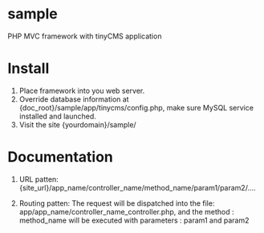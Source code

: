 sample
======

PHP MVC framework with tinyCMS application

Install
=======

1. Place framework into you web server.
2. Override database information at {doc_root}/sample/app/tinycms/config.php, make sure MySQL service installed and launched.
3. Visit the site {yourdomain}/sample/

Documentation
=============

1. URL patten:
{site_url}/app_name/controller_name/method_name/param1/param2/....

2. Routing patten:
The request will be dispatched into the file: app/app_name/controller_name_controller.php, and the method : method_name will be 
executed with parameters : param1 and param2





